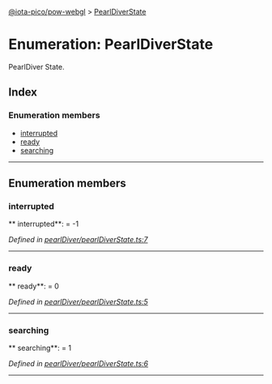 [@iota-pico/pow-webgl](../README.md) > [PearlDiverState](../enums/pearldiverstate.md)



# Enumeration: PearlDiverState


PearlDiver State.

## Index

### Enumeration members

* [interrupted](pearldiverstate.md#interrupted)
* [ready](pearldiverstate.md#ready)
* [searching](pearldiverstate.md#searching)



---
## Enumeration members
<a id="interrupted"></a>

###  interrupted

** interrupted**:    =  -1

*Defined in [pearlDiver/pearlDiverState.ts:7](https://github.com/iotaeco/iota-pico-pow-webgl/blob/ed51bf0/src/pearlDiver/pearlDiverState.ts#L7)*





___

<a id="ready"></a>

###  ready

** ready**:    = 0

*Defined in [pearlDiver/pearlDiverState.ts:5](https://github.com/iotaeco/iota-pico-pow-webgl/blob/ed51bf0/src/pearlDiver/pearlDiverState.ts#L5)*





___

<a id="searching"></a>

###  searching

** searching**:    = 1

*Defined in [pearlDiver/pearlDiverState.ts:6](https://github.com/iotaeco/iota-pico-pow-webgl/blob/ed51bf0/src/pearlDiver/pearlDiverState.ts#L6)*





___


